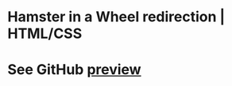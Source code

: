 # Hamster in a Wheel redirection | HTML/CSS

<h1>
  See GitHub 
  <a 
     href="https://htmlpreview.github.io/?https://github.com/FireDroX/redirect_html-css/blob/main/index.html"
     target="_blank" 
     rel="noreferrer nooppener"
  >preview</a>
</h1>
